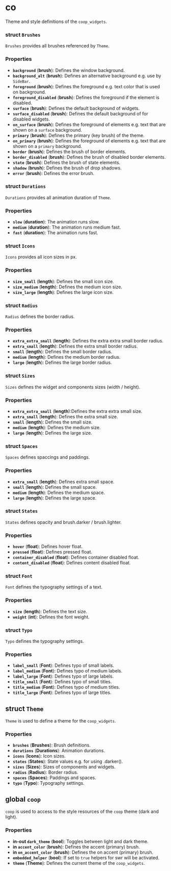 <!--
SPDX-FileCopyrightText: 2022 Florian Blasius <co_sl@tutanota.com>
SPDX-License-Identifier: MIT
-->

# co

Theme and style definitions of the `coop_widgets`.

### struct `Brushes`

`Brushes` provides all brushes referenced by `Theme`.

### Properties

* **`background`** (**brush**): Defines the window background.
* **`background_alt`** (**brush**): Defines an alternative background e.g. use by `SideBar`.
* **`foreground`** (**brush**): Defines the foreground e.g. text color that is used on background.
* **`foreground_disabled`** (**brush**): Defines the foreground if the element is disabled.
* **`surface`** (**brush**): Defines the default background of widgets.
* **`surface_disabled`** (**brush**): Defines the default background of for disabled widgets.
* **`on_surface`** (**brush**): Defines the foreground of elements e.g. text that are shown on a `surface` background.
* **`primary`** (**brush**): Defines the primary (key brush) of the theme.
* **`on_primary`** (**brush**): Defines the foreground of elements e.g. text that are shown on a `primary` background.
* **`border`** (**brush**): Defines the brush of border elements.
* **`border_disabled`** (**brush**): Defines the brush of disabled border elements.
* **`state`** (**brush**): Defines the brush of state elements.
* **`shadow`** (**brush**): Defines the brush of drop shadows.
* **`error`** (**brush**): Defines the error brush.

### struct `Durations`

`Durations` provides all animation duration of `Theme`.

### Properties

* **`slow`** (**duration**): The animation runs slow.
* **`medium`** (**duration**): The animation runs medium fast.
* **`fast`** (**duration**): The animation runs fast.

### struct `Icons`

`Icons` provides all icon sizes in px.

### Properties

* **`size_small`** (**length**): Defines the small icon size.
* **`size_medium`** (**length**): Defines the medium icon size.
* **`size_large`** (**length**): Defines the large icon size.

### struct `Radius`

`Radius` defines the border radius.

### Properties

* **`extra_extra_small`** (**length**): Defines the extra extra small border radius.
* **`extra_small`** (**length**): Defines the extra small border radius.
* **`small`** (**length**): Defines the small border radius.
* **`medium`** (**length**): Defines the medium border radius.
* **`large`** (**length**): Defines the large border radius.

### struct `Sizes`

`Sizes` defines the widget and components sizes (width / height).

### Properties

* **`extra_extra_small`** (**length**):Defines the extra extra small size.
* **`extra_small`** (**length**): Defines the extra small size.
* **`small`** (**length**): Defines the small size.
* **`medium`** (**length**): Defines the medium size.
* **`large`** (**length**): Defines the large size.

### struct `Spaces`

`Spaces` defines spaccings and paddings.

### Properties

* **`extra_small`** (**length**): Defines extra small space.
* **`small`** (**length**): Defines the small space.
* **`medium`** (**length**): Defines the medium space.
* **`large`** (**length**): Defines the large space.

### struct `States`

`States` defines opacity and brush.darker / brush.lighter.

### Properties

* **`hover`** (**float**): Defines hover float.
* **`pressed`** (**float**): Defines pressed float.
* **`container_disabled`** (**float**): Defines container disabled float.
* **`content_disabled`** (**float**):  Defines content disabled float.

### struct `Font`

`Font` defines the typography settings of a text.

### Properties

* **`size`** (**length**): Defines the text size.
* **`weight`** (**int**): Defines the font weight.

### struct `Typo`

`Typo` defines the typography settings.

### Properties

* **`label_small`** (**Font**): Defines typo of small labels.
* **`label_medium`** (**Font**): Defines typo of medium labels.
* **`label_large`** (**Font**): Defines typo of large labels.
* **`title_small`** (**Font**): Defines typo of small titles.
* **`title_medium`** (**Font**): Defines typo of medium titles.
* **`title_large`** (**Font**): Defines typo of large titles.

## struct `Theme`

`Theme` is used to define a theme for the  `coop_widgets`.

### Properties

* **`brushes`** (**Brushes**): Brush definitions.
* **`durations`** (**Durations**): Animation durations.
* **`icons`** (**Icons**): Icon sizes.
* **`states`** (**States**): State values e.g. for using .darker().
* **`sizes`** (**Sizes**): Sizes of components and widgets.
* **`radius`** (**Radius**): Border radius.
* **`spaces`** (**Spaces**): Paddings and spaces.
* **`typo`** (**Typo**): Typography settings.

## global `coop`

`coop` is used to access to the style resources of the `coop` theme (dark and light).

### Properties

* **in-out `dark_theme`** (**bool**): Toggles between light and dark theme.
* **in `accent_color`** (**brush**): Defines the accent (primary) brush.
* **in `on_accent_color`** (**brush**): Defines the on accent (primary) brush.
* **`embedded_helper`** (**bool**): If set to `true` helpers for swr will be activated.
* **`theme`** (**Theme**): Defines the current theme of the `coop_widgets`.